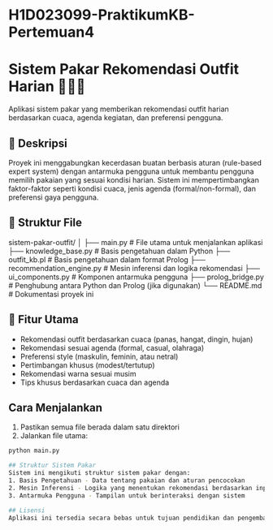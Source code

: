 # H1D023099-PraktikumKB-Pertemuan4

# Sistem Pakar Rekomendasi Outfit Harian 👗🧥👕

Aplikasi sistem pakar yang memberikan rekomendasi outfit harian berdasarkan cuaca, agenda kegiatan, dan preferensi pengguna.

## 📌 Deskripsi

Proyek ini menggabungkan kecerdasan buatan berbasis aturan (rule-based expert system) dengan antarmuka pengguna untuk membantu pengguna memilih pakaian yang sesuai kondisi harian. Sistem ini mempertimbangkan faktor-faktor seperti kondisi cuaca, jenis agenda (formal/non-formal), dan preferensi gaya pengguna.

## 📁 Struktur File
sistem-pakar-outfit/
│
├── main.py # File utama untuk menjalankan aplikasi
├── knowledge_base.py # Basis pengetahuan dalam Python
├── outfit_kb.pl # Basis pengetahuan dalam format Prolog
├── recommendation_engine.py # Mesin inferensi dan logika rekomendasi
├── ui_components.py # Komponen antarmuka pengguna
├── prolog_bridge.py # Penghubung antara Python dan Prolog (jika digunakan)
└── README.md # Dokumentasi proyek ini


## 🚀 Fitur Utama
- Rekomendasi outfit berdasarkan cuaca (panas, hangat, dingin, hujan)
- Rekomendasi sesuai agenda (formal, casual, olahraga)
- Preferensi style (maskulin, feminin, atau netral)
- Pertimbangan khusus (modest/tertutup)
- Rekomendasi warna sesuai musim
- Tips khusus berdasarkan cuaca dan agenda

## Cara Menjalankan
1. Pastikan semua file berada dalam satu direktori
2. Jalankan file utama:
```bash
python main.py

## Struktur Sistem Pakar
Sistem ini mengikuti struktur sistem pakar dengan:
1. Basis Pengetahuan - Data tentang pakaian dan aturan pencocokan
2. Mesin Inferensi - Logika yang menentukan rekomendasi berdasarkan input
3. Antarmuka Pengguna - Tampilan untuk berinteraksi dengan sistem

## Lisensi
Aplikasi ini tersedia secara bebas untuk tujuan pendidikan dan pengembangan pribadi.
